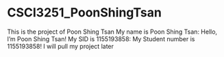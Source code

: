 # CSCI3251_PoonShingTsan
This is the project of Poon Shing Tsan
My name is Poon Shing Tsan: Hello, I’m Poon Shing Tsan!
My SID is 1155193858: My Student number is 1155193858!
I will pull my project later
